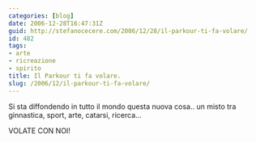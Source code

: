 ```yaml
---
categories: [blog]
date: 2006-12-28T16:47:31Z
guid: http://stefanocecere.com/2006/12/28/il-parkour-ti-fa-volare/
id: 482
tags:
- arte
- ricreazione
- spirito
title: Il Parkour ti fa volare.
slug: /2006/12/il-parkour-ti-fa-volare/
---
```


Si sta diffondendo in tutto il mondo questa nuova cosa.. un misto tra ginnastica, sport, arte, catarsi, ricerca…

VOLATE CON NOI!